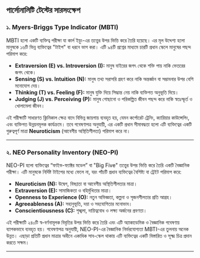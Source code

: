 ## পার্সোনালিটি টেস্টের  সারসংক্ষেপ

### ১. Myers-Briggs Type Indicator (MBTI)

MBTI হলো একটি ব্যক্তিত্ব পরীক্ষা যা কার্ল ইয়ুং-এর তত্ত্বের উপর ভিত্তি করে তৈরি হয়েছে। এর মূল উদ্দেশ্য হলো মানুষকে ১৬টি ভিন্ন ব্যক্তিত্বের "টাইপ" বা ধরনে ভাগ করা। এটি ৯৪টি প্রশ্নের মাধ্যমে চারটি প্রধান স্কেলে মানুষের পছন্দ পরিমাপ করে:

* **Extraversion (E) vs. Introversion (I):** মানুষ বাইরের জগৎ থেকে শক্তি পায় নাকি ভেতরের জগৎ থেকে।
* **Sensing (S) vs. Intuition (N):** মানুষ তথ্য সরাসরি গ্রহণ করে নাকি অন্তর্জ্ঞান বা সম্ভাবনার উপর বেশি মনোযোগ দেয়।
* **Thinking (T) vs. Feeling (F):** মানুষ যুক্তি দিয়ে সিদ্ধান্ত নেয় নাকি ব্যক্তিগত অনুভূতি দিয়ে।
* **Judging (J) vs. Perceiving (P):** মানুষ গোছানো ও পরিকল্পিত জীবন পছন্দ করে নাকি স্বতঃস্ফূর্ত ও খোলামেলা জীবন।

এই পরীক্ষাটি সাধারণত ক্লিনিকাল ক্ষেত্র বাদে বিভিন্ন জায়গায় ব্যবহৃত হয়, যেমন কর্পোরেট ট্রেনিং, ক্যারিয়ার কাউন্সেলিং, এবং ব্যক্তিগত উন্নয়নমূলক কার্যক্রমে।
তবে গবেষণাপত্র অনুযায়ী, এর একটি প্রধান সীমাবদ্ধতা হলো এটি ব্যক্তিত্বের একটি গুরুত্বপূর্ণ মাত্রা **Neuroticism** (আবেগীয় অস্থিতিশীলতা) পরিমাপ করে না।

---

### ২. NEO Personality Inventory (NEO-PI)

NEO-PI হলো ব্যক্তিত্বের “ফাইভ-ফ্যাক্টর মডেল” বা "Big Five" তত্ত্বের উপর ভিত্তি করে তৈরি একটি বৈজ্ঞানিক পরীক্ষা। এটি মানুষকে নির্দিষ্ট টাইপের মধ্যে ফেলে না, বরং পাঁচটি প্রধান ব্যক্তিত্বের বৈশিষ্ট্য বা ট্রেইট পরিমাপ করে:

* **Neuroticism (N):** উদ্বেগ, বিষণ্ণতা বা আবেগীয় অস্থিতিশীলতার মাত্রা।
* **Extraversion (E):** সামাজিকতা ও বহির্মুখিতার মাত্রা।
* **Openness to Experience (O):** নতুন অভিজ্ঞতা, কল্পনা ও সৃজনশীলতার প্রতি আগ্রহ।
* **Agreeableness (A):** সহানুভূতি, দয়া ও সহযোগিতার মনোভাব।
* **Conscientiousness (C):** শৃঙ্খলা, দায়িত্ববোধ ও লক্ষ্য অর্জনের প্রবণতা।

এই পরীক্ষাটি ২৪০টি স্ব-বর্ণনামূলক বিবৃতির উপর ভিত্তি করে তৈরি এবং এটি অ্যাকাডেমিক ও বৈজ্ঞানিক গবেষণায় ব্যাপকভাবে ব্যবহৃত হয়।
গবেষণাপত্র অনুযায়ী, NEO-PI-এর বৈজ্ঞানিক নির্ভরযোগ্যতা MBTI-এর তুলনায় অনেক উন্নত। এছাড়া প্রতিটি প্রধান মাত্রার অধীনে একাধিক সাব-স্কেল থাকায় এটি ব্যক্তিত্বের একটি বিস্তারিত ও সূক্ষ্ম চিত্র প্রদান করতে সক্ষম।

---
 